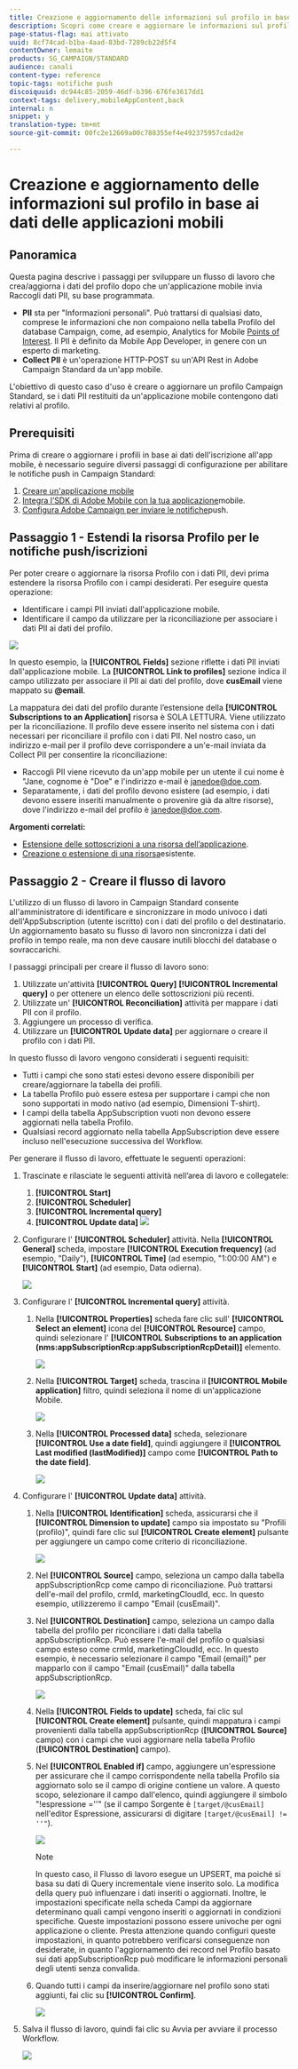 ```yaml
---
title: Creazione e aggiornamento delle informazioni sul profilo in base ai dati delle applicazioni mobili
description: Scopri come creare e aggiornare le informazioni sul profilo in base ai dati delle applicazioni mobili.
page-status-flag: mai attivato
uuid: 8cf74cad-b1ba-4aad-83bd-7289cb22d5f4
contentOwner: lemaite
products: SG_CAMPAIGN/STANDARD
audience: canali
content-type: reference
topic-tags: notifiche push
discoiquuid: dc944c85-2059-46df-b396-676fe3617dd1
context-tags: delivery,mobileAppContent,back
internal: n
snippet: y
translation-type: tm+mt
source-git-commit: 00fc2e12669a00c788355ef4e492375957cdad2e

---
```



# Creazione e aggiornamento delle informazioni sul profilo in base ai dati delle applicazioni mobili

## Panoramica

Questa pagina descrive i passaggi per sviluppare un flusso di lavoro che crea/aggiorna i dati del profilo dopo che un'applicazione mobile invia Raccogli dati PII, su base programmata.

* **PII** sta per "Informazioni personali". Può trattarsi di qualsiasi dato, comprese le informazioni che non compaiono nella tabella Profilo del database Campaign, come, ad esempio, Analytics for Mobile [Points of Interest](../../integrating/using/about-campaign-points-of-interest-data-integration.md). Il PII è definito da Mobile App Developer, in genere con un esperto di marketing.
* **Collect PII** è un'operazione HTTP-POST su un'API Rest in Adobe Campaign Standard da un'app mobile.

L'obiettivo di questo caso d'uso è creare o aggiornare un profilo Campaign Standard, se i dati PII restituiti da un'applicazione mobile contengono dati relativi al profilo.

## Prerequisiti

Prima di creare o aggiornare i profili in base ai dati dell'iscrizione all'app mobile, è necessario seguire diversi passaggi di configurazione per abilitare le notifiche push in Campaign Standard:

1. [Creare un'applicazione mobile](../../administration/using/configuring-a-mobile-application.md)
1. [Integra l’SDK di Adobe Mobile con la tua applicazione](https://helpx.adobe.com/campaign/kb/integrate-mobile-sdk.html)mobile.
1. [Configura Adobe Campaign per inviare le notifiche](https://helpx.adobe.com/campaign/kb/configuring-app-sdkv4.html)push.

## Passaggio 1 - Estendi la risorsa Profilo per le notifiche push/iscrizioni

Per poter creare o aggiornare la risorsa Profilo con i dati PII, devi prima estendere la risorsa Profilo con i campi desiderati. Per eseguire questa operazione:

* Identificare i campi PII inviati dall'applicazione mobile.
* Identificare il campo da utilizzare per la riconciliazione per associare i dati PII ai dati del profilo.

![](assets/update_profile1.png)

In questo esempio, la **[!UICONTROL Fields]** sezione riflette i dati PII inviati dall'applicazione mobile. La **[!UICONTROL Link to profiles]** sezione indica il campo utilizzato per associare il PII ai dati del profilo, dove **cusEmail** viene mappato su **@email**.

La mappatura dei dati del profilo durante l’estensione della **[!UICONTROL Subscriptions to an Application]** risorsa è SOLA LETTURA. Viene utilizzato per la riconciliazione. Il profilo deve essere inserito nel sistema con i dati necessari per riconciliare il profilo con i dati PII. Nel nostro caso, un indirizzo e-mail per il profilo deve corrispondere a un'e-mail inviata da Collect PII per consentire la riconciliazione:

* Raccogli PII viene ricevuto da un'app mobile per un utente il cui nome è "Jane, cognome è "Doe" e l'indirizzo e-mail è janedoe@doe.com.
* Separatamente, i dati del profilo devono esistere (ad esempio, i dati devono essere inseriti manualmente o provenire già da altre risorse), dove l'indirizzo e-mail del profilo è janedoe@doe.com.

**Argomenti correlati:**

* [Estensione delle sottoscrizioni a una risorsa dell’applicazione](../../developing/using/extending-the-subscriptions-to-an-application-resource.md).
* [Creazione o estensione di una risorsa](../../developing/using/key-steps-to-add-a-resource.md)esistente.

## Passaggio 2 - Creare il flusso di lavoro

L'utilizzo di un flusso di lavoro in Campaign Standard consente all'amministratore di identificare e sincronizzare in modo univoco i dati dell'AppSubscription (utente iscritto) con i dati del profilo o del destinatario. Un aggiornamento basato su flusso di lavoro non sincronizza i dati del profilo in tempo reale, ma non deve causare inutili blocchi del database o sovraccarichi.

I passaggi principali per creare il flusso di lavoro sono:

1. Utilizzate un'attività **[!UICONTROL Query]** **[!UICONTROL Incremental query]** o per ottenere un elenco delle sottoscrizioni più recenti.
1. Utilizzate un' **[!UICONTROL Reconciliation]** attività per mappare i dati PII con il profilo.
1. Aggiungere un processo di verifica.
1. Utilizzare un **[!UICONTROL Update data]** per aggiornare o creare il profilo con i dati PII.

In questo flusso di lavoro vengono considerati i seguenti requisiti:

* Tutti i campi che sono stati estesi devono essere disponibili per creare/aggiornare la tabella dei profili.
* La tabella Profilo può essere estesa per supportare i campi che non sono supportati in modo nativo (ad esempio, Dimensioni T-shirt).
* I campi della tabella AppSubscription vuoti non devono essere aggiornati nella tabella Profilo.
* Qualsiasi record aggiornato nella tabella AppSubscription deve essere incluso nell'esecuzione successiva del Workflow.

Per generare il flusso di lavoro, effettuate le seguenti operazioni:

1. Trascinate e rilasciate le seguenti attività nell’area di lavoro e collegatele:
   1. **[!UICONTROL Start]**
   1. **[!UICONTROL Scheduler]**
   1. **[!UICONTROL Incremental query]**
   1. **[!UICONTROL Update data]**
   ![](assets/update_profile0.png)

1. Configurare l' **[!UICONTROL Scheduler]** attività. Nella **[!UICONTROL General]** scheda, impostare **[!UICONTROL Execution frequency]** (ad esempio, "Daily"), **[!UICONTROL Time]** (ad esempio, "1:00:00 AM") e **[!UICONTROL Start]** (ad esempio, Data odierna).

   ![](assets/update_profile2.png)

1. Configurare l' **[!UICONTROL Incremental query]** attività.
   1. Nella **[!UICONTROL Properties]** scheda fare clic sull' **[!UICONTROL Select an element]** icona del **[!UICONTROL Resource]** campo, quindi selezionare l' **[!UICONTROL Subscriptions to an application (nms:appSubscriptionRcp:appSubscriptionRcpDetail)]** elemento.

      ![](assets/update_profile3.png)

   1. Nella **[!UICONTROL Target]** scheda, trascina il **[!UICONTROL Mobile application]** filtro, quindi seleziona il nome di un'applicazione Mobile.

      ![](assets/update_profile4.png)

   1. Nella **[!UICONTROL Processed data]** scheda, selezionare **[!UICONTROL Use a date field]**, quindi aggiungere il **[!UICONTROL Last modified (lastModified)]** campo come **[!UICONTROL Path to the date field]**.

      ![](assets/update_profile5.png)

1. Configurare l' **[!UICONTROL Update data]** attività.
   1. Nella **[!UICONTROL Identification]** scheda, assicurarsi che il **[!UICONTROL Dimension to update]** campo sia impostato su "Profili (profilo)", quindi fare clic sul **[!UICONTROL Create element]** pulsante per aggiungere un campo come criterio di riconciliazione.

      ![](assets/update_profile_createelement.png)

   1. Nel **[!UICONTROL Source]** campo, seleziona un campo dalla tabella appSubscriptionRcp come campo di riconciliazione. Può trattarsi dell'e-mail del profilo, crmId, marketingCloudId, ecc. In questo esempio, utilizzeremo il campo "Email (cusEmail)".
   1. Nel **[!UICONTROL Destination]** campo, seleziona un campo dalla tabella del profilo per riconciliare i dati dalla tabella appSubscriptionRcp. Può essere l'e-mail del profilo o qualsiasi campo esteso come crmId, marketingCloudId, ecc. In questo esempio, è necessario selezionare il campo "Email (email)" per mapparlo con il campo "Email (cusEmail)" dalla tabella appSubscriptionRcp.

      ![](assets/update_profile7.png)

   1. Nella **[!UICONTROL Fields to update]** scheda, fai clic sul **[!UICONTROL Create element]** pulsante, quindi mappatura i campi provenienti dalla tabella appSubscriptionRcp (**[!UICONTROL Source]** campo) con i campi che vuoi aggiornare nella tabella Profilo (**[!UICONTROL Destination]** campo).
   1. Nel **[!UICONTROL Enabled if]** campo, aggiungere un'espressione per assicurare che il campo corrispondente nella tabella Profilo sia aggiornato solo se il campo di origine contiene un valore. A questo scopo, selezionare il campo dall'elenco, quindi aggiungere il simbolo "!espressione =''" (se il campo Sorgente è `[target/@cusEmail]` nell'editor Espressione, assicurarsi di digitare `[target/@cusEmail] != ''"`).

      ![](assets/update_profile8.png)

      >[!NOTE]
      >
      >In questo caso, il Flusso di lavoro esegue un UPSERT, ma poiché si basa su dati di Query incrementale viene inserito solo. La modifica della query può influenzare i dati inseriti o aggiornati.
      >Inoltre, le impostazioni specificate nella scheda Campi da aggiornare determinano quali campi vengono inseriti o aggiornati in condizioni specifiche. Queste impostazioni possono essere univoche per ogni applicazione o cliente. Presta attenzione quando configuri queste impostazioni, in quanto potrebbero verificarsi conseguenze non desiderate, in quanto l'aggiornamento dei record nel Profilo basato sui dati appSubscriptionRcp può modificare le informazioni personali degli utenti senza convalida.

   1. Quando tutti i campi da inserire/aggiornare nel profilo sono stati aggiunti, fai clic su **[!UICONTROL Confirm]**.

      ![](assets/update_profile9.png)

1. Salva il flusso di lavoro, quindi fai clic su Avvia per avviare il processo Workflow.

   ![](assets/update_profile10.png)
